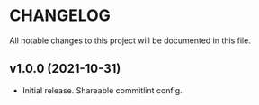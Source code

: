 # CHANGELOG

All notable changes to this project will be documented in this file.

## v1.0.0 (2021-10-31)

- Initial release. Shareable commitlint config.
